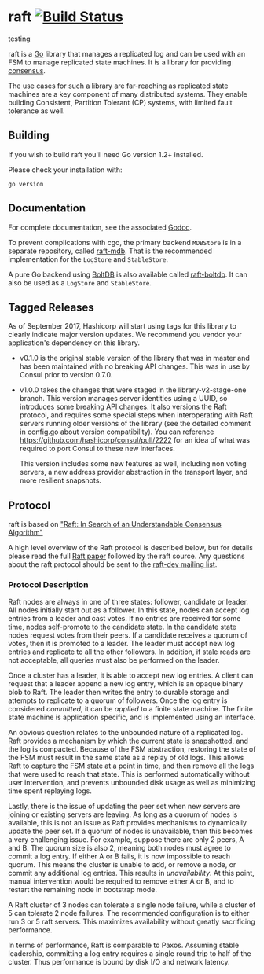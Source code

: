 raft [![Build Status](https://travis-ci.org/hashicorp/raft.png)](https://travis-ci.org/hashicorp/raft)
====

testing

raft is a [Go](http://www.golang.org) library that manages a replicated
log and can be used with an FSM to manage replicated state machines. It
is a library for providing [consensus](http://en.wikipedia.org/wiki/Consensus_(computer_science)).

The use cases for such a library are far-reaching as replicated state
machines are a key component of many distributed systems. They enable
building Consistent, Partition Tolerant (CP) systems, with limited
fault tolerance as well.

## Building

If you wish to build raft you'll need Go version 1.2+ installed.

Please check your installation with:

```
go version
```

## Documentation

For complete documentation, see the associated [Godoc](http://godoc.org/github.com/hashicorp/raft).

To prevent complications with cgo, the primary backend `MDBStore` is in a separate repository,
called [raft-mdb](http://github.com/hashicorp/raft-mdb). That is the recommended implementation
for the `LogStore` and `StableStore`.

A pure Go backend using [BoltDB](https://github.com/boltdb/bolt) is also available called
[raft-boltdb](https://github.com/hashicorp/raft-boltdb). It can also be used as a `LogStore`
and `StableStore`.

## Tagged Releases

As of September 2017, Hashicorp will start using tags for this library to clearly indicate
major version updates. We recommend you vendor your application's dependency on this library.

* v0.1.0 is the original stable version of the library that was in master and has been maintained
with no breaking API changes. This was in use by Consul prior to version 0.7.0.

* v1.0.0 takes the changes that were staged in the library-v2-stage-one branch. This version
manages server identities using a UUID, so introduces some breaking API changes. It also versions
the Raft protocol, and requires some special steps when interoperating with Raft servers running
older versions of the library (see the detailed comment in config.go about version compatibility).
You can reference https://github.com/hashicorp/consul/pull/2222 for an idea of what was required
to port Consul to these new interfaces.

    This version includes some new features as well, including non voting servers, a new address
    provider abstraction in the transport layer, and more resilient snapshots.

## Protocol

raft is based on ["Raft: In Search of an Understandable Consensus Algorithm"](https://ramcloud.stanford.edu/wiki/download/attachments/11370504/raft.pdf)

A high level overview of the Raft protocol is described below, but for details please read the full
[Raft paper](https://ramcloud.stanford.edu/wiki/download/attachments/11370504/raft.pdf)
followed by the raft source. Any questions about the raft protocol should be sent to the
[raft-dev mailing list](https://groups.google.com/forum/#!forum/raft-dev).

### Protocol Description

Raft nodes are always in one of three states: follower, candidate or leader. All
nodes initially start out as a follower. In this state, nodes can accept log entries
from a leader and cast votes. If no entries are received for some time, nodes
self-promote to the candidate state. In the candidate state nodes request votes from
their peers. If a candidate receives a quorum of votes, then it is promoted to a leader.
The leader must accept new log entries and replicate to all the other followers.
In addition, if stale reads are not acceptable, all queries must also be performed on
the leader.

Once a cluster has a leader, it is able to accept new log entries. A client can
request that a leader append a new log entry, which is an opaque binary blob to
Raft. The leader then writes the entry to durable storage and attempts to replicate
to a quorum of followers. Once the log entry is considered *committed*, it can be
*applied* to a finite state machine. The finite state machine is application specific,
and is implemented using an interface.

An obvious question relates to the unbounded nature of a replicated log. Raft provides
a mechanism by which the current state is snapshotted, and the log is compacted. Because
of the FSM abstraction, restoring the state of the FSM must result in the same state
as a replay of old logs. This allows Raft to capture the FSM state at a point in time,
and then remove all the logs that were used to reach that state. This is performed automatically
without user intervention, and prevents unbounded disk usage as well as minimizing
time spent replaying logs.

Lastly, there is the issue of updating the peer set when new servers are joining
or existing servers are leaving. As long as a quorum of nodes is available, this
is not an issue as Raft provides mechanisms to dynamically update the peer set.
If a quorum of nodes is unavailable, then this becomes a very challenging issue.
For example, suppose there are only 2 peers, A and B. The quorum size is also
2, meaning both nodes must agree to commit a log entry. If either A or B fails,
it is now impossible to reach quorum. This means the cluster is unable to add,
or remove a node, or commit any additional log entries. This results in *unavailability*.
At this point, manual intervention would be required to remove either A or B,
and to restart the remaining node in bootstrap mode.

A Raft cluster of 3 nodes can tolerate a single node failure, while a cluster
of 5 can tolerate 2 node failures. The recommended configuration is to either
run 3 or 5 raft servers. This maximizes availability without
greatly sacrificing performance.

In terms of performance, Raft is comparable to Paxos. Assuming stable leadership,
committing a log entry requires a single round trip to half of the cluster.
Thus performance is bound by disk I/O and network latency.

